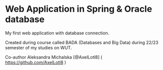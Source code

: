 # Web Application in Spring & Oracle database

My first web application with database connection.

Created during course called BADA (Databases and Big Data) during 22/23 semester of my studies on WUT.

Co-author Aleksandra Michalska [@AxelLotl8] ( https://github.com/AxelLotl8 )
